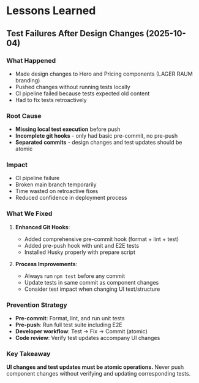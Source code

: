 # Lessons Learned

## Test Failures After Design Changes (2025-10-04)

### What Happened

- Made design changes to Hero and Pricing components (LAGER RAUM branding)
- Pushed changes without running tests locally
- CI pipeline failed because tests expected old content
- Had to fix tests retroactively

### Root Cause

- **Missing local test execution** before push
- **Incomplete git hooks** - only had basic pre-commit, no pre-push
- **Separated commits** - design changes and test updates should be atomic

### Impact

- CI pipeline failure
- Broken main branch temporarily
- Time wasted on retroactive fixes
- Reduced confidence in deployment process

### What We Fixed

1. **Enhanced Git Hooks**:
   - Added comprehensive pre-commit hook (format + lint + test)
   - Added pre-push hook with unit and E2E tests
   - Installed Husky properly with prepare script

2. **Process Improvements**:
   - Always run `npm test` before any commit
   - Update tests in same commit as component changes
   - Consider test impact when changing UI text/structure

### Prevention Strategy

- **Pre-commit**: Format, lint, and run unit tests
- **Pre-push**: Run full test suite including E2E
- **Developer workflow**: Test → Fix → Commit (atomic)
- **Code review**: Verify test updates accompany UI changes

### Key Takeaway

**UI changes and test updates must be atomic operations.** Never push component changes without verifying and updating corresponding tests.
